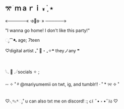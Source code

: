 <h2>𖦁 ׂ  ｍａｒｉ ៵ ࣪ ִֶָ ⋆</h2>
<p>«──────« ⋅ʚ🍓ɞ⋅ » ──────»</p>
<p>"I wanna go home! I don't like this party!"</p>
<p>ೃ⁀➷ age; 7teen</p>
<p>♡digital artist ₊˚ 💌・₊✧❝ theyノany ❞</p>
<br>
<p>𓆩. 🌷 .𓆪socials ✧ ;</p>
<p>𖥦 ✧ ˚ ࿔ @mariyumemii on twt, ig, and tumblr!! · ˚ * ୨୧ ✧ ˚</p>
<p>♡˗ˏ✎*ೃ˚ u can also txt me on discord! :; ૮꒰ ˶• ༝ •˶꒱ა ♡</p>


<!---
mariyumemii/mariyumemii is a ✨ special ✨ repository because its `README.md` (this file) appears on your GitHub profile.
You can click the Preview link to take a look at your changes.
--->
